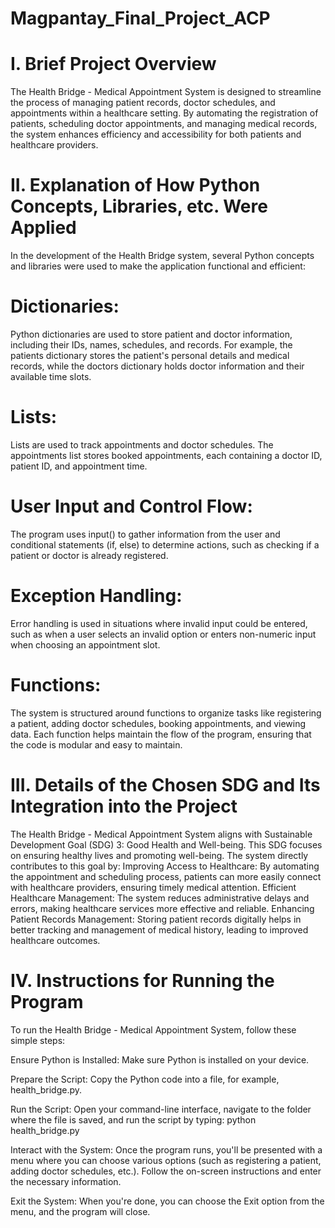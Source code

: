 # Magpantay_Final_Project_ACP
# I. Brief Project Overview
The Health Bridge - Medical Appointment System is designed to streamline the process of managing patient records, doctor schedules, and appointments within a healthcare setting. By automating the registration of patients, scheduling doctor appointments, and managing medical records, the system enhances efficiency and accessibility for both patients and healthcare providers.

# II. Explanation of How Python Concepts, Libraries, etc. Were Applied
In the development of the Health Bridge system, several Python concepts and libraries were used to make the application functional and efficient:

# Dictionaries: 
Python dictionaries are used to store patient and doctor information, including their IDs, names, schedules, and records. For example, the patients dictionary stores the patient's personal details and medical records, while the doctors dictionary holds doctor information and their available time slots.

# Lists:
Lists are used to track appointments and doctor schedules. The appointments list stores booked appointments, each containing a doctor ID, patient ID, and appointment time.

# User Input and Control Flow: 
The program uses input() to gather information from the user and conditional statements (if, else) to determine actions, such as checking if a patient or doctor is already registered.

# Exception Handling: 
Error handling is used in situations where invalid input could be entered, such as when a user selects an invalid option or enters non-numeric input when choosing an appointment slot.

# Functions: 
The system is structured around functions to organize tasks like registering a patient, adding doctor schedules, booking appointments, and viewing data. Each function helps maintain the flow of the program, ensuring that the code is modular and easy to maintain.

# III. Details of the Chosen SDG and Its Integration into the Project
The Health Bridge - Medical Appointment System aligns with Sustainable Development Goal (SDG) 3: Good Health and Well-being. This SDG focuses on ensuring healthy lives and promoting well-being. The system directly contributes to this goal by:
Improving Access to Healthcare: By automating the appointment and scheduling process, patients can more easily connect with healthcare providers, ensuring timely medical attention.
Efficient Healthcare Management: The system reduces administrative delays and errors, making healthcare services more effective and reliable.
Enhancing Patient Records Management: Storing patient records digitally helps in better tracking and management of medical history, leading to improved healthcare outcomes.

# IV. Instructions for Running the Program
To run the Health Bridge - Medical Appointment System, follow these simple steps:

Ensure Python is Installed: Make sure Python is installed on your device.

Prepare the Script: Copy the Python code into a file, for example, health_bridge.py.

Run the Script: Open your command-line interface, navigate to the folder where the file is saved, and run the script by typing:
python health_bridge.py

Interact with the System: Once the program runs, you'll be presented with a menu where you can choose various options (such as registering a patient, adding doctor schedules, etc.). Follow the on-screen instructions and enter the necessary information.

Exit the System: When you're done, you can choose the Exit option from the menu, and the program will close.






